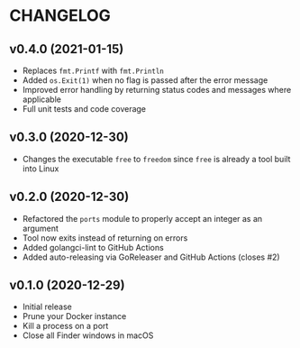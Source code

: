# CHANGELOG

## v0.4.0 (2021-01-15)

* Replaces `fmt.Printf` with `fmt.Println`
* Added `os.Exit(1)` when no flag is passed after the error message
* Improved error handling by returning status codes and messages where applicable
* Full unit tests and code coverage

## v0.3.0 (2020-12-30)

* Changes the executable `free` to `freedom` since `free` is already a tool built into Linux

## v0.2.0 (2020-12-30)

* Refactored the `ports` module to properly accept an integer as an argument
* Tool now exits instead of returning on errors
* Added golangci-lint to GitHub Actions
* Added auto-releasing via GoReleaser and GitHub Actions (closes #2)

## v0.1.0 (2020-12-29)

* Initial release
* Prune your Docker instance
* Kill a process on a port
* Close all Finder windows in macOS

